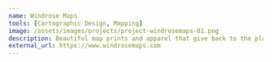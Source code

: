 ```yaml
---
name: Windrose Maps
tools: [Cartographic Design, Mapping]
image: /assets/images/projects/project-windrosemaps-01.png
description: Beautiful map prints and apparel that give back to the planet.
external_url: https://www.windrosemaps.com
---
```

